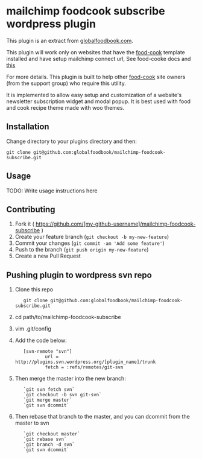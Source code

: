 # mailchimp foodcook subscribe wordpress plugin
This plugin is an extract from [globalfoodbook.com](http://globalfoodbook.com).

This plugin will work only on websites that have the [food-cook](http://themeforest.net/item/food-cook-multipurpose-food-recipe-wp-theme/4915630) template installed and have setup mailchimp connect url, See food-cooke docs and [this](http://kb.mailchimp.com/lists/managing-subscribers/find-your-list-id)

For more details. This plugin is built to help other [food-cook](http://themeforest.net/item/food-cook-multipurpose-food-recipe-wp-theme/4915630) site owners (from the support group) who require this utility.

It is implemented to allow easy setup and customization of a website's newsletter subscription widget and modal popup. It is best used with food and cook recipe theme made with woo themes.

## Installation

Change directory to your plugins directory and then:

    git clone git@github.com:globalfoodbook/mailchimp-foodcook-subscribe.git

## Usage

TODO: Write usage instructions here

## Contributing

1. Fork it ( https://github.com/[my-github-username]/mailchimp-foodcook-subscribe )
2. Create your feature branch (`git checkout -b my-new-feature`)
3. Commit your changes (`git commit -am 'Add some feature'`)
4. Push to the branch (`git push origin my-new-feature`)
5. Create a new Pull Request

## Pushing plugin to wordpress svn repo
1. Clone this repo

          git clone git@github.com:globalfoodbook/mailchimp-foodcook-subscribe.git

2. cd path/to/mailchimp-foodcook-subscribe
3. vim .git/config
4. Add the code below:

          [svn-remote "svn"]
                  url = http://plugins.svn.wordpress.org/[plugin_name]/trunk
                  fetch = :refs/remotes/git-svn

5. Then merge the master into the new branch:

          `git svn fetch svn`
          `git checkout -b svn git-svn`
          `git merge master`
          `git svn dcommit`

6. Then rebase that branch to the master, and you can dcommit from the master to svn

          `git checkout master`
          `git rebase svn`
          `git branch -d svn`
          `git svn dcommit`
